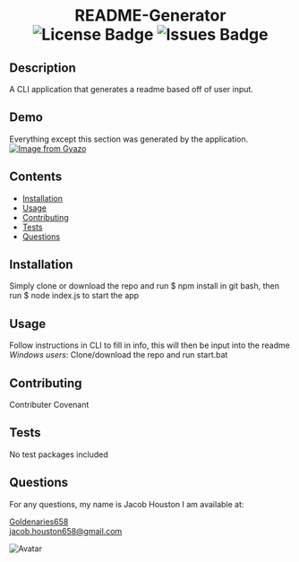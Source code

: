 
<h1 align="center">README-Generator</div>

<div align="center">
  <img src="https://img.shields.io/github/license/Goldenaries658/README-Generator" alt="License Badge" />
  <img src="https://img.shields.io/github/issues/Goldenaries658/README-Generator" alt="Issues Badge"/>
</div>

## Description

A CLI application that generates a readme based off of user input.

## Demo

Everything except this section was generated by the application.  
[![Image from Gyazo](https://i.gyazo.com/117e0634e6d8f992e3211fa224c1f73d.gif)](https://gyazo.com/117e0634e6d8f992e3211fa224c1f73d)

## Contents

- [Installation](#installation)
- [Usage](#usage)
- [Contributing](#contributing)
- [Tests](#tests)
- [Questions](questions)

## Installation

Simply clone or download the repo and run $ npm install in git bash, then run $ node index.js to start the app

## Usage

Follow instructions in CLI to fill in info, this will then be input into the readme  
*Windows users*: Clone/download the repo and run start.bat

## Contributing

Contributer Covenant

## Tests

No test packages included

## Questions

For any questions, my name is Jacob Houston I am available at:  

[Goldenaries658](https://github.com/Goldenaries658)  
jacob.houston658@gmail.com  

![Avatar](https://avatars2.githubusercontent.com/u/59972622?v=4)

